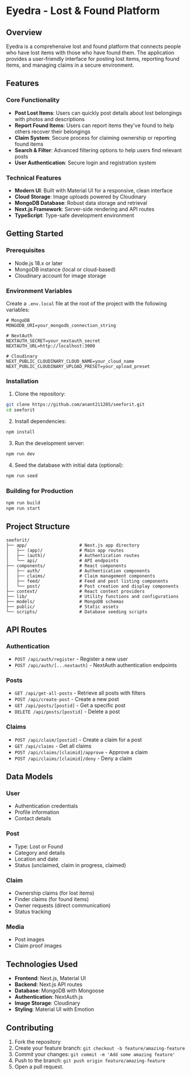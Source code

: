 # Eyedra - Lost & Found Platform

## Overview

Eyedra is a comprehensive lost and found platform that connects people who have lost items with those who have found them. The application provides a user-friendly interface for posting lost items, reporting found items, and managing claims in a secure environment.

## Features

### Core Functionality
- **Post Lost Items**: Users can quickly post details about lost belongings with photos and descriptions
- **Report Found Items**: Users can report items they've found to help others recover their belongings
- **Claim System**: Secure process for claiming ownership or reporting found items
- **Search & Filter**: Advanced filtering options to help users find relevant posts
- **User Authentication**: Secure login and registration system

### Technical Features
- **Modern UI**: Built with Material UI for a responsive, clean interface
- **Cloud Storage**: Image uploads powered by Cloudinary
- **MongoDB Database**: Robust data storage and retrieval
- **Next.js Framework**: Server-side rendering and API routes
- **TypeScript**: Type-safe development environment

## Getting Started

### Prerequisites
- Node.js 18.x or later
- MongoDB instance (local or cloud-based)
- Cloudinary account for image storage

### Environment Variables
Create a `.env.local` file at the root of the project with the following variables:

```
# MongoDB
MONGODB_URI=your_mongodb_connection_string

# NextAuth
NEXTAUTH_SECRET=your_nextauth_secret
NEXTAUTH_URL=http://localhost:3000

# Cloudinary
NEXT_PUBLIC_CLOUDINARY_CLOUD_NAME=your_cloud_name
NEXT_PUBLIC_CLOUDINARY_UPLOAD_PRESET=your_upload_preset
```

### Installation

1. Clone the repository:
```bash
git clone https://github.com/anant211205/seeforit.git
cd seeforit
```

2. Install dependencies:
```bash
npm install
```

3. Run the development server:
```bash
npm run dev
```

4. Seed the database with initial data (optional):
```bash
npm run seed
```

### Building for Production

```bash
npm run build
npm run start
```

## Project Structure

```
seeforit/
├── app/                    # Next.js app directory
│   ├── (app)/              # Main app routes
│   ├── (auth)/             # Authentication routes
│   └── api/                # API endpoints
├── components/             # React components
│   ├── auth/               # Authentication components
│   ├── claims/             # Claim management components
│   ├── feed/               # Feed and post listing components
│   └── post/               # Post creation and display components
├── context/                # React context providers
├── lib/                    # Utility functions and configurations
├── models/                 # MongoDB schemas
├── public/                 # Static assets
└── scripts/                # Database seeding scripts
```

## API Routes

### Authentication
- `POST /api/auth/register` - Register a new user
- `POST /api/auth/[...nextauth]` - NextAuth authentication endpoints

### Posts
- `GET /api/get-all-posts` - Retrieve all posts with filters
- `POST /api/create-post` - Create a new post
- `GET /api/posts/[postid]` - Get a specific post
- `DELETE /api/posts/[postid]` - Delete a post

### Claims
- `POST /api/claim/[postid]` - Create a claim for a post
- `GET /api/claims` - Get all claims
- `POST /api/claims/[claimid]/approve` - Approve a claim
- `POST /api/claims/[claimid]/deny` - Deny a claim

## Data Models

### User
- Authentication credentials
- Profile information
- Contact details

### Post
- Type: Lost or Found
- Category and details
- Location and date
- Status (unclaimed, claim in progress, claimed)

### Claim
- Ownership claims (for lost items)
- Finder claims (for found items)
- Owner requests (direct communication)
- Status tracking

### Media
- Post images
- Claim proof images

## Technologies Used

- **Frontend**: Next.js, Material UI
- **Backend**: Next.js API routes
- **Database**: MongoDB with Mongoose
- **Authentication**: NextAuth.js
- **Image Storage**: Cloudinary
- **Styling**: Material UI with Emotion

## Contributing

1. Fork the repository
2. Create your feature branch: `git checkout -b feature/amazing-feature`
3. Commit your changes: `git commit -m 'Add some amazing feature'`
4. Push to the branch: `git push origin feature/amazing-feature`
5. Open a pull request.

